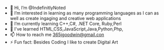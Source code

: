 - 👋 Hi, I’m @IndefinitlyNoted
- 👀 I’m interested in learning as many programming languages as I can as well as create ingaging and creative web applications
- 🌱 I’m currently learning C++,C#, .NET Core, Ruby,Perl
- 🏫 I've learned HTML,CSS,JavaScript,Java,Python,Php,
- 📫 How to reach me 365jgoodwin@gmail.con
- ⚡ Fun fact: Besides Coding I like to create Digital Art

<!---
IndefinitlyNoted/IndefinitlyNoted is a ✨ special ✨ repository because its `README.md` (this file) appears on your GitHub profile.
You can click the Preview link to take a look at your changes.
--->
